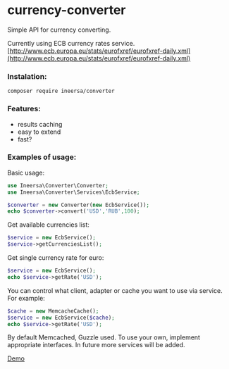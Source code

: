 # currency-converter
Simple API for currency converting.

Currently using ECB currency rates service.
[http://www.ecb.europa.eu/stats/eurofxref/eurofxref-daily.xml](http://www.ecb.europa.eu/stats/eurofxref/eurofxref-daily.xml)

### Instalation:
```composer require ineersa/converter```

### Features:
* results caching
* easy to extend
* fast?

### Examples of usage:

Basic usage:
```php
use Ineersa\Converter\Converter;
use Ineersa\Converter\Services\EcbService;

$converter = new Converter(new EcbService());
echo $converter->convert('USD','RUB',100);
```

Get available currencies list:
```php
$service = new EcbService();
$service->getCurrenciesList();
```

Get single currency rate for euro:
```php
$service = new EcbService();
echo $service->getRate('USD');
```

You can control what client, adapter or cache you want to use via service. For example:
```php
$cache = new MemcacheCache();
$service = new EcbService($cache);
echo $service->getRate('USD');
```

By default Memcached, Guzzle used. To use your own, implement appropriate interfaces.
In future more services will be added.

[Demo](http://currency.ineersa.me)
